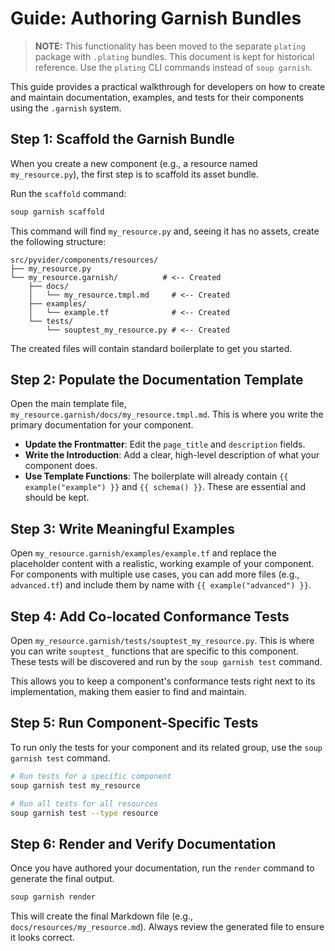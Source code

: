 # Guide: Authoring Garnish Bundles

> **NOTE:** This functionality has been moved to the separate `plating` package with `.plating` bundles. This document is kept for historical reference. Use the `plating` CLI commands instead of `soup garnish`.

This guide provides a practical walkthrough for developers on how to create and maintain documentation, examples, and tests for their components using the `.garnish` system.

## Step 1: Scaffold the Garnish Bundle

When you create a new component (e.g., a resource named `my_resource.py`), the first step is to scaffold its asset bundle.

Run the `scaffold` command:
```bash
soup garnish scaffold
```
This command will find `my_resource.py` and, seeing it has no assets, create the following structure:
```
src/pyvider/components/resources/
├── my_resource.py
└── my_resource.garnish/          # <-- Created
    ├── docs/
    │   └── my_resource.tmpl.md     # <-- Created
    ├── examples/
    │   └── example.tf              # <-- Created
    └── tests/
        └── souptest_my_resource.py # <-- Created
```
The created files will contain standard boilerplate to get you started.

## Step 2: Populate the Documentation Template

Open the main template file, `my_resource.garnish/docs/my_resource.tmpl.md`. This is where you write the primary documentation for your component.

-   **Update the Frontmatter**: Edit the `page_title` and `description` fields.
-   **Write the Introduction**: Add a clear, high-level description of what your component does.
-   **Use Template Functions**: The boilerplate will already contain `{{ example("example") }}` and `{{ schema() }}`. These are essential and should be kept.

## Step 3: Write Meaningful Examples

Open `my_resource.garnish/examples/example.tf` and replace the placeholder content with a realistic, working example of your component. For components with multiple use cases, you can add more files (e.g., `advanced.tf`) and include them by name with `{{ example("advanced") }}`.

## Step 4: Add Co-located Conformance Tests

Open `my_resource.garnish/tests/souptest_my_resource.py`. This is where you can write `souptest_` functions that are specific to this component. These tests will be discovered and run by the `soup garnish test` command.

This allows you to keep a component's conformance tests right next to its implementation, making them easier to find and maintain.

## Step 5: Run Component-Specific Tests

To run only the tests for your component and its related group, use the `soup garnish test` command.

```bash
# Run tests for a specific component
soup garnish test my_resource

# Run all tests for all resources
soup garnish test --type resource
```

## Step 6: Render and Verify Documentation

Once you have authored your documentation, run the `render` command to generate the final output.

```bash
soup garnish render
```
This will create the final Markdown file (e.g., `docs/resources/my_resource.md`). Always review the generated file to ensure it looks correct.
